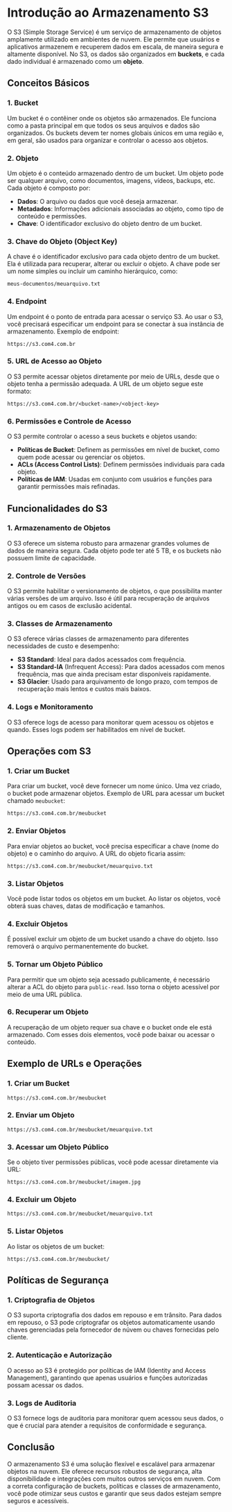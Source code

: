 # Introdução ao Armazenamento S3

O S3 (Simple Storage Service) é um serviço de armazenamento de objetos amplamente utilizado em ambientes de nuvem. Ele permite que usuários e aplicativos armazenem e recuperem dados em escala, de maneira segura e altamente disponível. No S3, os dados são organizados em **buckets**, e cada dado individual é armazenado como um **objeto**.

## Conceitos Básicos

### 1. **Bucket**
Um bucket é o contêiner onde os objetos são armazenados. Ele funciona como a pasta principal em que todos os seus arquivos e dados são organizados. Os buckets devem ter nomes globais únicos em uma região e, em geral, são usados para organizar e controlar o acesso aos objetos.

### 2. **Objeto**
Um objeto é o conteúdo armazenado dentro de um bucket. Um objeto pode ser qualquer arquivo, como documentos, imagens, vídeos, backups, etc. Cada objeto é composto por:
- **Dados**: O arquivo ou dados que você deseja armazenar.
- **Metadados**: Informações adicionais associadas ao objeto, como tipo de conteúdo e permissões.
- **Chave**: O identificador exclusivo do objeto dentro de um bucket.

### 3. **Chave do Objeto (Object Key)**
A chave é o identificador exclusivo para cada objeto dentro de um bucket. Ela é utilizada para recuperar, alterar ou excluir o objeto. A chave pode ser um nome simples ou incluir um caminho hierárquico, como:
```
meus-documentos/meuarquivo.txt
```

### 4. **Endpoint**
Um endpoint é o ponto de entrada para acessar o serviço S3. Ao usar o S3, você precisará especificar um endpoint para se conectar à sua instância de armazenamento. Exemplo de endpoint:
```
https://s3.com4.com.br
```

### 5. **URL de Acesso ao Objeto**
O S3 permite acessar objetos diretamente por meio de URLs, desde que o objeto tenha a permissão adequada. A URL de um objeto segue este formato:
```
https://s3.com4.com.br/<bucket-name>/<object-key>
```

### 6. **Permissões e Controle de Acesso**
O S3 permite controlar o acesso a seus buckets e objetos usando:
- **Políticas de Bucket**: Definem as permissões em nível de bucket, como quem pode acessar ou gerenciar os objetos.
- **ACLs (Access Control Lists)**: Definem permissões individuais para cada objeto.
- **Políticas de IAM**: Usadas em conjunto com usuários e funções para garantir permissões mais refinadas.

## Funcionalidades do S3

### 1. **Armazenamento de Objetos**
O S3 oferece um sistema robusto para armazenar grandes volumes de dados de maneira segura. Cada objeto pode ter até 5 TB, e os buckets não possuem limite de capacidade.

### 2. **Controle de Versões**
O S3 permite habilitar o versionamento de objetos, o que possibilita manter várias versões de um arquivo. Isso é útil para recuperação de arquivos antigos ou em casos de exclusão acidental.

### 3. **Classes de Armazenamento**
O S3 oferece várias classes de armazenamento para diferentes necessidades de custo e desempenho:
- **S3 Standard**: Ideal para dados acessados com frequência.
- **S3 Standard-IA** (Infrequent Access): Para dados acessados com menos frequência, mas que ainda precisam estar disponíveis rapidamente.
- **S3 Glacier**: Usado para arquivamento de longo prazo, com tempos de recuperação mais lentos e custos mais baixos.

### 4. **Logs e Monitoramento**
O S3 oferece logs de acesso para monitorar quem acessou os objetos e quando. Esses logs podem ser habilitados em nível de bucket.

## Operações com S3

### 1. **Criar um Bucket**
Para criar um bucket, você deve fornecer um nome único. Uma vez criado, o bucket pode armazenar objetos. Exemplo de URL para acessar um bucket chamado `meubucket`:
```
https://s3.com4.com.br/meubucket
```

### 2. **Enviar Objetos**
Para enviar objetos ao bucket, você precisa especificar a chave (nome do objeto) e o caminho do arquivo. A URL do objeto ficaria assim:
```
https://s3.com4.com.br/meubucket/meuarquivo.txt
```

### 3. **Listar Objetos**
Você pode listar todos os objetos em um bucket. Ao listar os objetos, você obterá suas chaves, datas de modificação e tamanhos.

### 4. **Excluir Objetos**
É possível excluir um objeto de um bucket usando a chave do objeto. Isso removerá o arquivo permanentemente do bucket.

### 5. **Tornar um Objeto Público**
Para permitir que um objeto seja acessado publicamente, é necessário alterar a ACL do objeto para `public-read`. Isso torna o objeto acessível por meio de uma URL pública.

### 6. **Recuperar um Objeto**
A recuperação de um objeto requer sua chave e o bucket onde ele está armazenado. Com esses dois elementos, você pode baixar ou acessar o conteúdo.

## Exemplo de URLs e Operações

### 1. **Criar um Bucket**
```
https://s3.com4.com.br/meubucket
```

### 2. **Enviar um Objeto**
```
https://s3.com4.com.br/meubucket/meuarquivo.txt
```

### 3. **Acessar um Objeto Público**
Se o objeto tiver permissões públicas, você pode acessar diretamente via URL:
```
https://s3.com4.com.br/meubucket/imagem.jpg
```

### 4. **Excluir um Objeto**
```
https://s3.com4.com.br/meubucket/meuarquivo.txt
```

### 5. **Listar Objetos**
Ao listar os objetos de um bucket:
```
https://s3.com4.com.br/meubucket/
```

## Políticas de Segurança

### 1. **Criptografia de Objetos**
O S3 suporta criptografia dos dados em repouso e em trânsito. Para dados em repouso, o S3 pode criptografar os objetos automaticamente usando chaves gerenciadas pela fornecedor de núvem ou chaves fornecidas pelo cliente.

### 2. **Autenticação e Autorização**
O acesso ao S3 é protegido por políticas de IAM (Identity and Access Management), garantindo que apenas usuários e funções autorizadas possam acessar os dados.

### 3. **Logs de Auditoria**
O S3 fornece logs de auditoria para monitorar quem acessou seus dados, o que é crucial para atender a requisitos de conformidade e segurança.

## Conclusão

O armazenamento S3 é uma solução flexível e escalável para armazenar objetos na nuvem. Ele oferece recursos robustos de segurança, alta disponibilidade e integrações com muitos outros serviços em nuvem. Com a correta configuração de buckets, políticas e classes de armazenamento, você pode otimizar seus custos e garantir que seus dados estejam sempre seguros e acessíveis.




